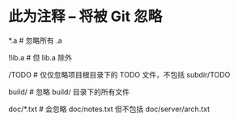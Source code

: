 # 此为注释 – 将被 Git 忽略

*.a       # 忽略所有 .a 

!lib.a    # 但 lib.a 除外

/TODO     # 仅仅忽略项目根目录下的 TODO 文件，不包括 subdir/TODO

build/    # 忽略 build/ 目录下的所有文件

doc/*.txt # 会忽略 doc/notes.txt 但不包括 doc/server/arch.txt